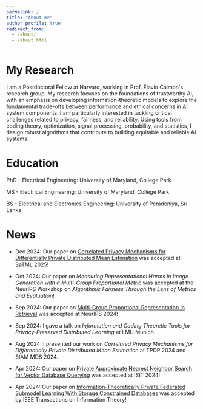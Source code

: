 ```yaml
---
permalink: /
title: "About me"
author_profile: true
redirect_from: 
  - /about/
  - /about.html
---
```


My Research
======

I am a Postdoctoral Fellow at Harvard, working in Prof. Flavio Calmon's research group. My research focuses on the foundations of trustworthy AI, with an emphasis on developing information-theoretic models to explore the fundamental trade-offs between performance and ethical concerns in AI system components. I am particularly interested in tackling critical challenges related to privacy, fairness, and reliability. Using tools from coding theory, optimization, signal processing, probability, and statistics, I design robust algorithms that contribute to building equitable and reliable AI systems.

Education
======

PhD - Electrical Engineering: University of Maryland, College Park 

MS - Electrical Engineering: University of Maryland, College Park

BS - Electrical and Electronics Engineering: University of Peradeniya, Sri Lanka

News
======

- Dec 2024: Our paper on [Correlated Privacy Mechanisms for Differentially Private Distributed Mean Estimation](https://arxiv.org/pdf/2407.03289) was accepted at SaTML 2025!

- Oct 2024: Our paper on *Measuring Representational Harms in Image
Generation with a Multi-Group Proportional Metric* was accepted at the NeurIPS Workshop on *Algorithmic Fairness Through the Lens of Metrics and Evaluation*!

- Sep 2024: Our paper on [Multi-Group Proportional Representation in Retrieval](https://arxiv.org/pdf/2407.08571) was accepted at NeurIPS 2024!

- Sep 2024: I gave a talk on *Information and Coding Theoretic Tools for Privacy-Preserved Distributed Learning* at LMU Munich.

- Aug 2024: I presented our work on *Correlated Privacy Mechanisms for Differentially Private Distributed Mean Estimation* at TPDP 2024 and SIAM MDS 2024.

- Apr 2024: Our paper on [Private Approximate Nearest Neighbor Search for Vector Database Querying](https://ieeexplore.ieee.org/abstract/document/10619146) was accepted at ISIT 2024!

- Apr 2024: Our paper on [Information-Theoretically Private Federated Submodel Learning With Storage Constrained Databases](https://ieeexplore.ieee.org/abstract/document/10521588) was accepted by IEEE Transactions on Information Theory!




